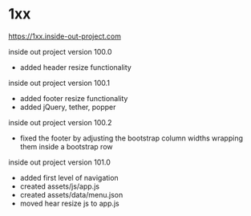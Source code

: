 # 1xx

https://1xx.inside-out-project.com

inside out project version 100.0
  - added header resize functionality
  
inside out project version 100.1
  - added footer resize functionality
  - added jQuery, tether, popper
  
inside out project version 100.2
  - fixed the footer by adjusting the bootstrap column widths wrapping them inside a bootstrap row
  
inside out project version 101.0
  - added first level of navigation
  - created assets/js/app.js  
  - created assets/data/menu.json
  - moved hear resize js to app.js